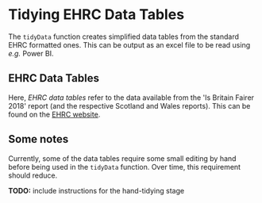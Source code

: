 # Tidying EHRC Data Tables

The `tidyData` function creates simplified data tables from the standard EHRC
formatted ones. This can be output as an excel file to be read using _e.g._ Power
BI.

## EHRC Data Tables
Here, _EHRC data tables_ refer to the data available from the 'Is Britain Fairer 2018'
report (and the respective Scotland and Wales reports). This can be found on the
[EHRC
website](https://www.equalityhumanrights.com/en/britain-fairer/britain-fairer-2018-supporting-data).

## Some notes
Currently, some of the data tables require some small editing by hand before being
used in the `tidyData` function. Over time, this requirement should reduce.

__TODO:__ include instructions for the hand-tidying stage

